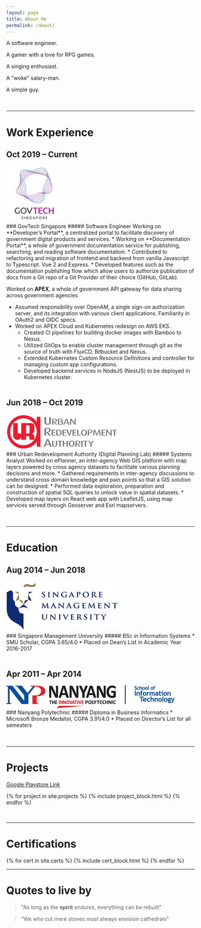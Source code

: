 ```yaml
---
layout: page
title: About Me
permalink: /about/
---
```


A software engineer.

A gamer with a love for RPG games.

A singing enthusiast.

A "woke" salary-man.

A simple guy.
<br/><br/><br/>

<!-- Every software dude/gal out there has got ~~a story~~ **many stories**.
Here I am, sharing mine. Feel free to email <span class="text-accent">thedeveloperdiaries@gmail.com</span> if you have anything interesting to share! -->

---

# Work Experience

## Oct 2019 – Current

<div class="container table">
    <div class="prose col-6 sm-width-half left">
        <img src="/assets/img/govtech-logo.png"/>
    </div>
</div>
### GovTech Singapore
##### Software Engineer
Working on **Developer’s Portal**, a centralized portal to facilitate discovery of government digital products and services.
*	Working on **Documentation Portal**, a whole of government documentation service for publishing, searching, and reading software documentation.
  *	Contributed to refactoring and migration of frontend and backend from vanilla Javascript to Typescript. Vue 2 and Express.
  *	Developed features such as the documentation publishing flow which allow users to authorize publication of docs from a Git repo of a Git Provider of their choice (GitHub, GitLab).

Worked on **APEX**, a whole of government API gateway for data sharing across government agencies
* Assumed responsibility over OpenAM, a single sign-on authorization server, and its integration with various client applications. Familiarity in OAuth2 and OIDC specs.
* Worked on APEX Cloud and Kubernetes redesign on AWS EKS.
  * Created CI pipelines for building docker images with Bamboo to Nexus.
  * Utilized GitOps to enable cluster management through git as the source of truth with FluxCD, Bitbucket and Nexus.
  * Extended Kubernetes Custom Resource Definitions and controller for managing custom app configurations.
  * Developed backend services in NodeJS (NestJS) to be deployed in Kubernetes cluster.
<br/><br/>

## Jun 2018 – Oct 2019

<div class="container  table">
    <div class="prose col-6 sm-width-half left">
        <img src="/assets/img/ura-logo.png"/>
    </div>
</div>
### Urban Redevelopment Authority (Digital Planning Lab)	
##### Systems Analyst
Worked on ePlanner, an inter-agency Web GIS platform with map layers powered by cross agency datasets to facilitate various planning decisions and more.
*	Gathered requirements in inter-agency discussions to understand cross domain knowledge and pain points so that a GIS solution can be designed.
*	Performed data exploration, preparation and construction of spatial SQL queries to unlock value in spatial datasets.
*	Developed map layers on React web app with LeafletJS, using map services served through Geoserver and Esri mapservers.
<br/><br/><br/>

---

# Education

## Aug 2014 – Jun 2018

<div class="container  table">
    <div class="prose col-6 sm-width-half left">
        <img src="/assets/img/smu-logo.png"/>
    </div>
</div>
### Singapore Management University 
##### BSc in Information Systems  
*	SMU Scholar, CGPA 3.65/4.0
*	Placed on Dean’s List in Academic Year 2016-2017
<br/><br/>

## Apr 2011 – Apr 2014

<div class="container table mt-2">
    <div class="prose col-6 sm-width-half left">
        <img src="/assets/img/nypsit-logo.png"/>
    </div>
</div>
### Nanyang Polytechnic
##### Diploma in Business Informatics 
*	Microsoft Bronze Medalist, CGPA 3.91/4.0
*	Placed on Director’s List for all semesters
<br/><br/><br/>

---
<h1 
  id="Projects"
  class="header-title sm-width-full py-3 mt-3">
  Projects
</h1>
<a href="https://play.google.com/store/apps/developer?id=Apps+Conversion+Express" target="_blank">Google Playstore Link</a>
 

{% for project in site.projects %}
{% include project_block.html %}
{% endfor %}

&nbsp;

------
<h1 
  id="Certs"
  class="header-title sm-width-full py-3 mt-3">
  Certifications
</h1>
<div class="container mx-auto px-2 table">
      
  {% for cert in site.certs %} {% include cert_block.html %} {%
  endfor %}
  </div>

---

# Quotes to live by

> "As long as the **spirit** endures, everything can be rebuilt"

> "We who cut mere stones must always envision cathedrals"

<!-- <h1>Skills</h1> -->
